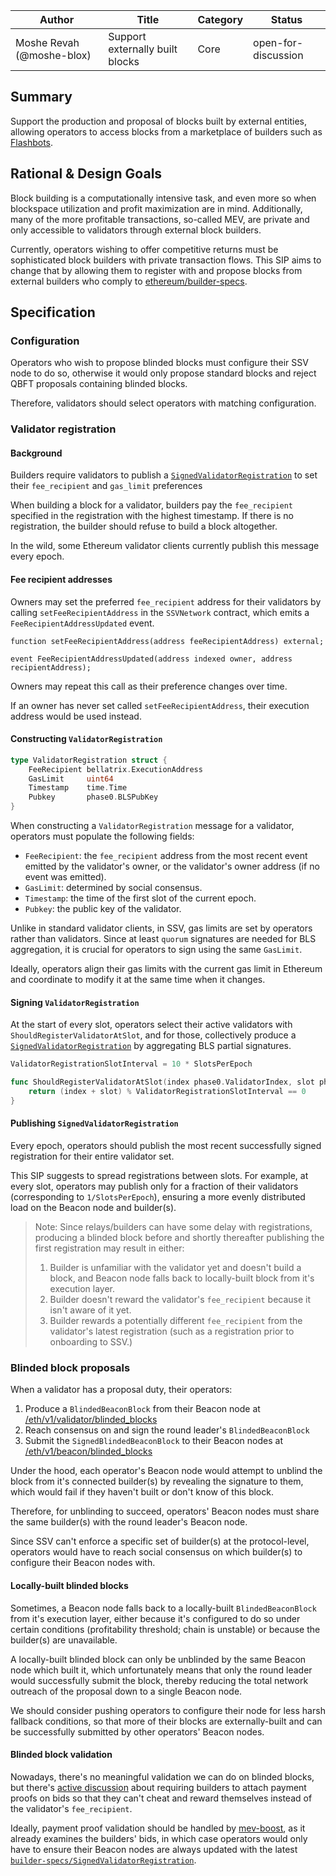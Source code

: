 | Author                    | Title                           | Category | Status              |
| ------------------------- | ------------------------------- | -------- | ------------------- |
| Moshe Revah (@moshe-blox) | Support externally built blocks | Core     | open-for-discussion |

## Summary

Support the production and proposal of blocks built by external entities, allowing operators to access blocks from a marketplace of builders such as [Flashbots](https://boost-relay.flashbots.net/).

## Rational & Design Goals

Block building is a computationally intensive task, and even more so when blockspace utilization and profit maximization are in mind. Additionally, many of the more profitable transactions, so-called MEV, are private and only accessible to validators through external block builders.

Currently, operators wishing to offer competitive returns must be sophisticated block builders with private transaction flows. This SIP aims to change that by allowing them to register with and propose blocks from external builders who comply to [ethereum/builder-specs](https://github.com/ethereum/builder-specs).

## Specification

### Configuration

Operators who wish to propose blinded blocks must configure their SSV node to do so, otherwise it would only propose standard blocks and reject QBFT proposals containing blinded blocks.

Therefore, validators should select operators with matching configuration.

### Validator registration

#### Background

Builders require validators to publish a [`SignedValidatorRegistration`](https://ethereum.github.io/builder-specs/#model-SignedValidatorRegistration) to set their `fee_recipient` and `gas_limit` preferences

When building a block for a validator, builders pay the `fee_recipient` specified in the registration with the highest timestamp. If there is no registration, the builder should refuse to build a block altogether.

In the wild, some Ethereum validator clients currently publish this message every epoch.

#### Fee recipient addresses

Owners may set the preferred `fee_recipient` address for their validators by calling `setFeeRecipientAddress` in the `SSVNetwork` contract, which emits a `FeeRecipientAddressUpdated` event.

```solidity
function setFeeRecipientAddress(address feeRecipientAddress) external;

event FeeRecipientAddressUpdated(address indexed owner, address recipientAddress);
```

Owners may repeat this call as their preference changes over time.

If an owner has never set called `setFeeRecipientAddress`, their execution address would be used instead.

#### Constructing `ValidatorRegistration`

```go
type ValidatorRegistration struct {
	FeeRecipient bellatrix.ExecutionAddress
	GasLimit     uint64
	Timestamp    time.Time
	Pubkey       phase0.BLSPubKey
}
```

When constructing a `ValidatorRegistration` message for a validator, operators must populate the following fields:

- `FeeRecipient`: the `fee_recipient` address from the most recent event emitted by the validator's owner, or the validator's owner address (if no event was emitted).
- `GasLimit`: determined by social consensus.
- `Timestamp`: the time of the first slot of the current epoch.
- `Pubkey`: the public key of the validator.

Unlike in standard validator clients, in SSV, gas limits are set by operators rather than validators. Since at least `quorum` signatures are needed for BLS aggregation, it is crucial for operators to sign using the same `GasLimit`.

Ideally, operators align their gas limits with the current gas limit in Ethereum and coordinate to modify it at the same time when it changes.

#### Signing `ValidatorRegistration`

At the start of every slot, operators select their active validators with `ShouldRegisterValidatorAtSlot`, and for those, collectively produce a [`SignedValidatorRegistration`](https://ethereum.github.io/builder-specs/#model-SignedValidatorRegistration) by aggregating BLS partial signatures.

```go
ValidatorRegistrationSlotInterval = 10 * SlotsPerEpoch

func ShouldRegisterValidatorAtSlot(index phase0.ValidatorIndex, slot phase0.Slot) bool {
    return (index + slot) % ValidatorRegistrationSlotInterval == 0
}
```

#### Publishing `SignedValidatorRegistration`

Every epoch, operators should publish the most recent successfully signed registration for their entire validator set.

This SIP suggests to spread registrations between slots. For example, at every slot, operators may publish only for a fraction of their validators (corresponding to `1/SlotsPerEpoch`), ensuring a more evenly distributed load on the Beacon node and builder(s).

> Note: Since relays/builders can have some delay with registrations, producing a blinded block before and shortly thereafter publishing the first registration may result in either:
>
> 1. Builder is unfamiliar with the validator yet and doesn't build a block, and Beacon node falls back to locally-built block from it's execution layer.
> 2. Builder doesn't reward the validator's `fee_recipient` because it isn't aware of it yet.
> 3. Builder rewards a potentially different `fee_recipient` from the validator's latest registration (such as a registration prior to onboarding to SSV.)

### Blinded block proposals

When a validator has a proposal duty, their operators:

1. Produce a `BlindedBeaconBlock` from their Beacon node at [/eth/v1/validator/blinded_blocks](https://ethereum.github.io/beacon-APIs/#/Validator/produceBlindedBlock)
2. Reach consensus on and sign the round leader's `BlindedBeaconBlock`
3. Submit the `SignedBlindedBeaconBlock` to their Beacon nodes at [/eth/v1/beacon/blinded_blocks](https://ethereum.github.io/beacon-APIs/#/Beacon/publishBlindedBlock)

Under the hood, each operator's Beacon node would attempt to unblind the block from it's connected builder(s) by revealing the signature to them, which would fail if they haven't built or don't know of this block.

Therefore, for unblinding to succeed, operators' Beacon nodes must share the same builder(s) with the round leader's Beacon node.

Since SSV can't enforce a specific set of builder(s) at the protocol-level, operators would have to reach social consensus on which builder(s) to configure their Beacon nodes with.

#### Locally-built blinded blocks

Sometimes, a Beacon node falls back to a locally-built `BlindedBeaconBlock` from it's execution layer, either because it's configured to do so under certain conditions (profitability threshold; chain is unstable) or because the builder(s) are unavailable.

A locally-built blinded block can only be unblinded by the same Beacon node which built it, which unfortunately means that only the round leader would successfully submit the block, thereby reducing the total network outreach of the proposal down to a single Beacon node.

We should consider pushing operators to configure their node for less harsh fallback conditions, so that more of their blocks are externally-built and can be successfully submitted by other operators' Beacon nodes.

#### Blinded block validation

Nowadays, there's no meaningful validation we can do on blinded blocks, but there's [active discussion](https://github.com/flashbots/mev-boost/issues/99) about requiring builders to attach payment proofs on bids so that they can't cheat and reward themselves instead of the validator's `fee_recipient`.

Ideally, payment proof validation should be handled by [mev-boost](https://github.com/flashbots/mev-boost), as it already examines the builders' bids, in which case operators would only have to ensure their Beacon nodes are always updated with the latest [`builder-specs/SignedValidatorRegistration`](https://ethereum.github.io/builder-specs/#model-SignedValidatorRegistration).
